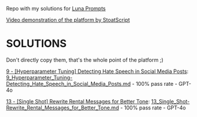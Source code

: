 Repo with my solutions for [Luna Prompts](https://lunaprompts.com/)

[Video demonstration of the platform by StoatScript](https://www.youtube.com/watch?v=8dK8JlX_8n0)

# SOLUTIONS
Don't directly copy them, that's the whole point of the platform ;)

[9 - [Hyperparameter Tuning] Detecting Hate Speech in Social Media Posts](https://lunaprompts.com/challenges/9): [9_Hyperparameter_Tuning-Detecting_Hate_Speech_in_Social_Media_Posts.md](https://github.com/mikaeltorni/luna_prompts/blob/master/9_Hyperparameter_Tuning-Detecting_Hate_Speech_in_Social_Media_Posts-GPT-4o.md) - 100% pass rate - GPT-4o

[13 - [Single Shot] Rewrite Rental Messages for Better Tone](https://lunaprompts.com/challenges/13): [13_Single_Shot-Rewrite_Rental_Messages_for_Better_Tone.md](https://github.com/mikaeltorni/luna_prompts/blob/master/13_Single_Shot-Rewrite_Rental_Messages_for_Better_Tone-GPT-4o.md) - 100% pass rate - GPT-4o
